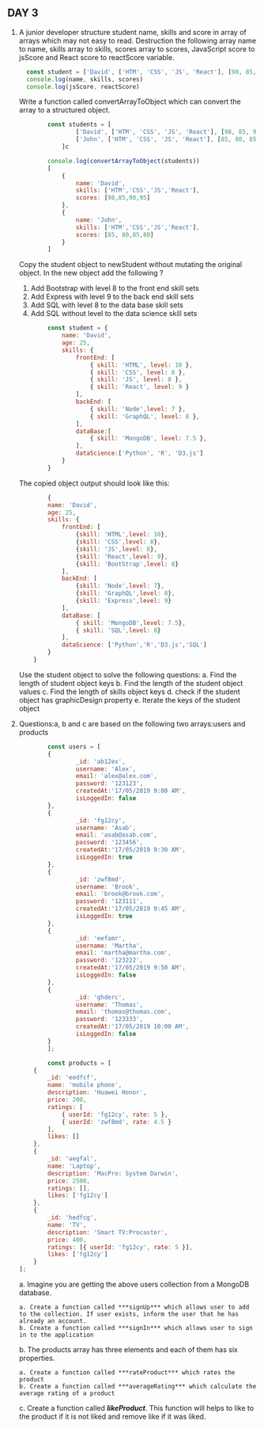 ## DAY 3
1. A junior developer structure student name, skills and score in array of arrays which may not easy to read. Destruction the following array name to name, skills array to skills, scores array to scores, JavaScript score to jsScore and React score to reactScore variable.
   ```js
     const student = ['David', ['HTM', 'CSS', 'JS', 'React'], [98, 85, 90, 95]]
     console.log(name, skills, scores)
     console.log(jsScore, reactScore)

   ```
	Write a function called convertArrayToObject which can convert the array to a structured object.

	```js
			const students = [
					['David', ['HTM', 'CSS', 'JS', 'React'], [98, 85, 90, 95]],
					['John', ['HTM', 'CSS', 'JS', 'React'], [85, 80, 85, 80]]
				]c

			console.log(convertArrayToObject(students))
			[
				{
					name: 'David',
					skills: ['HTM','CSS','JS','React'],
					scores: [98,85,90,95]
				},
				{
					name: 'John',
					skills: ['HTM','CSS','JS','React'],
					scores: [85, 80,85,80]
				}
			]
	```
	Copy the student object to newStudent without mutating the original object. In the new object add the following ?

	1. Add Bootstrap with level 8 to the front end skill sets
	2. Add Express with level 9 to the back end skill sets
	3. Add SQL with level 8 to the data base skill sets
	4. Add SQL without level to the data science skill sets

	```js
			const student = {
				name: 'David',
				age: 25,
				skills: {
					frontEnd: [
						{ skill: 'HTML', level: 10 },
						{ skill: 'CSS', level: 8 },
						{ skill: 'JS', level: 8 },
						{ skill: 'React', level: 9 }
					],
					backEnd: [
						{ skill: 'Node',level: 7 },
						{ skill: 'GraphQL', level: 8 },
					],
					dataBase:[
						{ skill: 'MongoDB', level: 7.5 },
					],
					dataScience:['Python', 'R', 'D3.js']
				}
			}

	```
		
	The copied object output should look like this:
		
	```js
			{
			name: 'David',
			age: 25,
			skills: {
				frontEnd: [
					{skill: 'HTML',level: 10},
					{skill: 'CSS',level: 8},
					{skill: 'JS',level: 8},
					{skill: 'React',level: 9},
					{skill: 'BootStrap',level: 8}
				],
				backEnd: [
					{skill: 'Node',level: 7},
					{skill: 'GraphQL',level: 8},
					{skill: 'Express',level: 9}
				],
				dataBase: [
					{ skill: 'MongoDB',level: 7.5},
					{ skill: 'SQL',level: 8}
				],
				dataScience: ['Python','R','D3.js','SQL']
			}
		}

	```
	Use the student object to solve the following questions:
   a. Find the length of student object keys
   b. Find the length of the student object values
   c. Find the length of skills object keys
   d. check if the student object has graphicDesign property
   e. Iterate the keys of the student object

2.  Questions:a, b and c are based on the following two arrays:users and products
	```js
			const users = [
			{
					_id: 'ab12ex',
					username: 'Alex',
					email: 'alex@alex.com',
					password: '123123',
					createdAt:'17/05/2019 9:00 AM',
					isLoggedIn: false
			},
			{
					_id: 'fg12cy',
					username: 'Asab',
					email: 'asab@asab.com',
					password: '123456',
					createdAt:'17/05/2019 9:30 AM',
					isLoggedIn: true
			},
			{
					_id: 'zwf8md',
					username: 'Brook',
					email: 'brook@brook.com',
					password: '123111',
					createdAt:'17/05/2019 9:45 AM',
					isLoggedIn: true
			},
			{
					_id: 'eefamr',
					username: 'Martha',
					email: 'martha@martha.com',
					password: '123222',
					createdAt:'17/05/2019 9:50 AM',
					isLoggedIn: false
			},
			{
					_id: 'ghderc',
					username: 'Thomas',
					email: 'thomas@thomas.com',
					password: '123333',
					createdAt:'17/05/2019 10:00 AM',
					isLoggedIn: false
			}
			];

			const products = [
		{
			_id: 'eedfcf',
			name: 'mobile phone',
			description: 'Huawei Honor',
			price: 200,
			ratings: [
				{ userId: 'fg12cy', rate: 5 },
				{ userId: 'zwf8md', rate: 4.5 }
			],
			likes: []
		},
		{
			_id: 'aegfal',
			name: 'Laptop',
			description: 'MacPro: System Darwin',
			price: 2500,
			ratings: [],
			likes: ['fg12cy']
		},
		{
			_id: 'hedfcg',
			name: 'TV',
			description: 'Smart TV:Procaster',
			price: 400,
			ratings: [{ userId: 'fg12cy', rate: 5 }],
			likes: ['fg12cy']
		}
	];
	```
	
	a. Imagine you are getting the above users collection from a MongoDB database. 

		a. Create a function called ***signUp*** which allows user to add to the collection. If user exists, inform the user that he has already an account.
		b. Create a function called ***signIn*** which allows user to sign in to the application

	b. The products array has  three elements and each of them has six properties. 

		a. Create a function called ***rateProduct*** which rates the product
		b. Create a function called ***averageRating*** which calculate the average rating of a product

	c. Create a function called ***likeProduct***. This function will helps to like to the product if it is not liked and remove like if it was liked.
